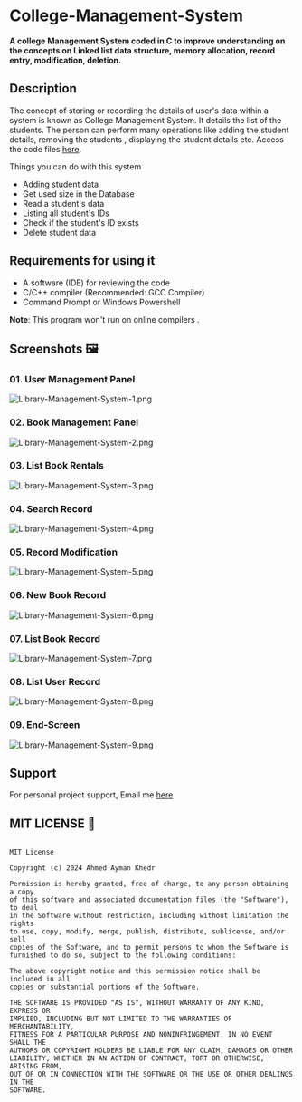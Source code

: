 # College-Management-System

**A college Management System coded in C to improve understanding on the concepts on Linked list data structure, memory allocation, record entry, modification, deletion.**

## Description

The concept of storing or recording the details of user's data within a system is known as College Management System. It details the list of the students. The person can perform many operations like adding the student details, removing the students , displaying the student details etc. Access the code files [here](https://github.com/Developer-Ahmed-Ayman-khedr/College-Management-System "College Management System").

Things you can do with this system


- Adding student data
- Get used size in the Database
- Read a student's data
- Listing all student's IDs
- Check if the student's ID exists
- Delete student data

## Requirements for using it

- A software (IDE) for reviewing the code
- C/C++ compiler (Recommended: GCC Compiler)
- Command Prompt or Windows Powershell

**Note**: This program won't run on online compilers .

## Screenshots 🖼️

### 01. User Management Panel

![Library-Management-System-1.png](https://i.postimg.cc/bJxT2LhJ/Library-Management-System-1.png)

### 02. Book Management Panel

![Library-Management-System-2.png](https://i.postimg.cc/j2rRMxmc/Library-Management-System-2.png)

### 03. List Book Rentals

![Library-Management-System-3.png](https://i.postimg.cc/g05y0spR/Library-Management-System-3.png)

### 04. Search Record

![Library-Management-System-4.png](https://i.postimg.cc/yddh1G27/Library-Management-System-4.png)

### 05. Record Modification

![Library-Management-System-5.png](https://i.postimg.cc/ZK3Qz9rV/Library-Management-System-5.png)

### 06. New Book Record

![Library-Management-System-6.png](https://i.postimg.cc/SsJZTjSL/Library-Management-System-6.png)

### 07. List Book Record

![Library-Management-System-7.png](https://i.postimg.cc/zffpv3gm/Library-Management-System-7.png)

### 08. List User Record

![Library-Management-System-8.png](https://i.postimg.cc/R0bdH97W/Library-Management-System-8.png)

### 09. End-Screen

![Library-Management-System-9.png](https://i.postimg.cc/Z5bxs0j9/Library-Management-System-9.png)

## Support

For personal project support, Email me [here](ahmed-ayman-khedr@hotmail.com "Ahmed Ayman Khedr")

## MIT LICENSE 📔

```LICENSE

MIT License

Copyright (c) 2024 Ahmed Ayman Khedr 

Permission is hereby granted, free of charge, to any person obtaining a copy
of this software and associated documentation files (the "Software"), to deal
in the Software without restriction, including without limitation the rights
to use, copy, modify, merge, publish, distribute, sublicense, and/or sell
copies of the Software, and to permit persons to whom the Software is
furnished to do so, subject to the following conditions:

The above copyright notice and this permission notice shall be included in all
copies or substantial portions of the Software.

THE SOFTWARE IS PROVIDED "AS IS", WITHOUT WARRANTY OF ANY KIND, EXPRESS OR
IMPLIED, INCLUDING BUT NOT LIMITED TO THE WARRANTIES OF MERCHANTABILITY,
FITNESS FOR A PARTICULAR PURPOSE AND NONINFRINGEMENT. IN NO EVENT SHALL THE
AUTHORS OR COPYRIGHT HOLDERS BE LIABLE FOR ANY CLAIM, DAMAGES OR OTHER
LIABILITY, WHETHER IN AN ACTION OF CONTRACT, TORT OR OTHERWISE, ARISING FROM,
OUT OF OR IN CONNECTION WITH THE SOFTWARE OR THE USE OR OTHER DEALINGS IN THE
SOFTWARE.
```